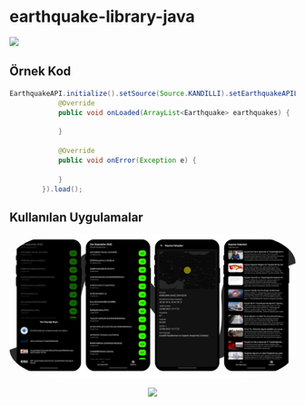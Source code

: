 # earthquake-library-java
[![](https://jitpack.io/v/sqayner/earthquake-library-java.svg)](https://jitpack.io/#sqayner/earthquake-library-java)

## Örnek Kod
```java
EarthquakeAPI.initialize().setSource(Source.KANDILLI).setEarthquakeAPIListener(new EarthquakeAPIListener() {
            @Override
            public void onLoaded(ArrayList<Earthquake> earthquakes) {
                
            }

            @Override
            public void onError(Exception e) {

            }
        }).load();
```

## Kullanılan Uygulamalar

<p align="center">
<img width="100%" src="https://raw.githubusercontent.com/sqayner/earthquake-library-java/main/images/son-depremler-thumbnail.png" style="border-radius:20%">
</p>

<p align="center">
<a href="https://play.google.com/store/apps/details?id=tr.org.sondepremler">
<img src="https://cdn.rawgit.com/steverichey/google-play-badge-svg/master/img/tr_get.svg" width="20%">
</a>
</p>
